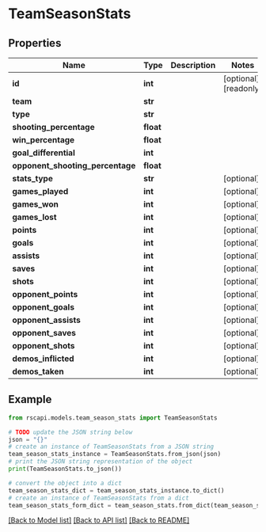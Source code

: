 # TeamSeasonStats


## Properties

Name | Type | Description | Notes
------------ | ------------- | ------------- | -------------
**id** | **int** |  | [optional] [readonly] 
**team** | **str** |  | 
**type** | **str** |  | 
**shooting_percentage** | **float** |  | 
**win_percentage** | **float** |  | 
**goal_differential** | **int** |  | 
**opponent_shooting_percentage** | **float** |  | 
**stats_type** | **str** |  | [optional] 
**games_played** | **int** |  | [optional] 
**games_won** | **int** |  | [optional] 
**games_lost** | **int** |  | [optional] 
**points** | **int** |  | [optional] 
**goals** | **int** |  | [optional] 
**assists** | **int** |  | [optional] 
**saves** | **int** |  | [optional] 
**shots** | **int** |  | [optional] 
**opponent_points** | **int** |  | [optional] 
**opponent_goals** | **int** |  | [optional] 
**opponent_assists** | **int** |  | [optional] 
**opponent_saves** | **int** |  | [optional] 
**opponent_shots** | **int** |  | [optional] 
**demos_inflicted** | **int** |  | [optional] 
**demos_taken** | **int** |  | [optional] 

## Example

```python
from rscapi.models.team_season_stats import TeamSeasonStats

# TODO update the JSON string below
json = "{}"
# create an instance of TeamSeasonStats from a JSON string
team_season_stats_instance = TeamSeasonStats.from_json(json)
# print the JSON string representation of the object
print(TeamSeasonStats.to_json())

# convert the object into a dict
team_season_stats_dict = team_season_stats_instance.to_dict()
# create an instance of TeamSeasonStats from a dict
team_season_stats_form_dict = team_season_stats.from_dict(team_season_stats_dict)
```
[[Back to Model list]](../README.md#documentation-for-models) [[Back to API list]](../README.md#documentation-for-api-endpoints) [[Back to README]](../README.md)


